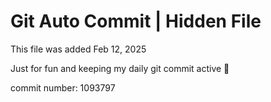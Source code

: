 # Git Auto Commit | Hidden File

This file was added Feb 12, 2025

Just for fun and keeping my daily git commit active 🤪

commit number: 1093797
